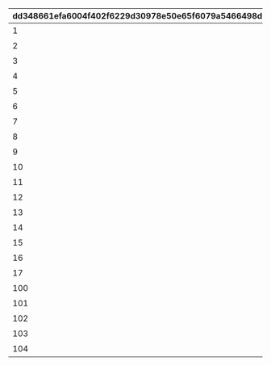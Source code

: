|dd348661efa6004f402f6229d30978e50e65f6079a5466498dedbe3c14680b37|0291693a878e74586926c1d80fb764090b1c2d32f82bacacccff16c9aca7eb88|ffb95b4b0c612aa58829177f7cc3427bdd13e547dd3e55a70f81472c270e3f9a|850f52886e775d4f47a7587d146a7aa25abc0ce32ef4610486077227288fe928|
| --- | --- | --- | --- |
|1|10000|1|ＨＰ|
|2|10000|1|物理攻撃力|
|3|10000|1|物理防御力|
|4|10000|1|魔法攻撃力|
|5|10000|1|魔法防御力|
|6|10000|1|物理クリティカル|
|7|10000|1|魔法クリティカル|
|8|1|0|回避|
|9|1|0|ＨＰ吸収|
|10|1|0|ＨＰ自動回復|
|11|1|0|ＴＰ自動回復|
|12|1|0|物理貫通ダメージ|
|13|1|0|魔法貫通ダメージ|
|14|1|0|ＴＰ上昇|
|15|1|0|回復量上昇|
|16|1|0|ＴＰ消費軽減|
|17|1|0|命中|
|100|100|1|物理クリティカルダメージ|
|101|100|1|魔法クリティカルダメージ|
|102|100|1|物理与ダメージ|
|103|100|1|魔法与ダメージ|
|104|10000|1|属性ボーナス|